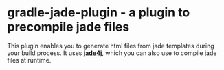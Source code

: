 gradle-jade-plugin - a plugin to precompile jade files
==================

This plugin enables you to generate html files from jade templates during your build process. It uses [**jade4j**](https://github.com/neuland/jade4j), which you can also use to compile jade files at runtime.
